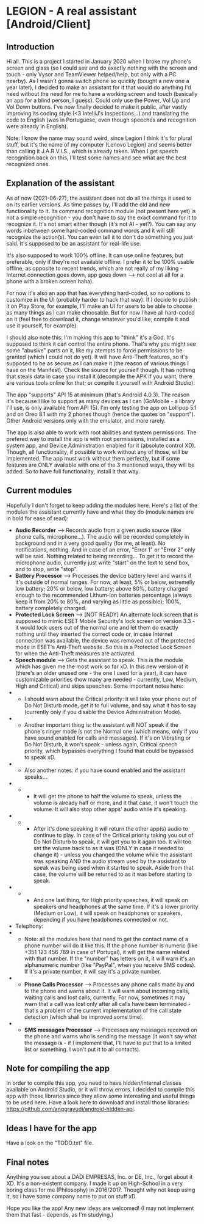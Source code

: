 # LEGION - A real assistant [Android/Client]

## Introduction
Hi all. This is a project I started in January 2020 when I broke my phone's screen and glass (so I could see and do exactly nothing with the screen and touch - only Vysor and TeamViewer helped/help, but only with a PC nearby). As I wasn't gonna switch phone so quickly (bought a new one a year later), I decided to make an assistant for it that would do anything I'd need without the need for me to have a working screen and touch (basically an app for a blind person, I guess). Could only use the Power, Vol Up and Vol Down buttons. I've now finally decided to make it public, after vastly improving its coding style (<3 IntelliJ's Inspections...) and translating the code to English (was in Portuguese, even though speeches and recognition were already in English).

Note: I know the name may sound weird, since Legion I think it's for plural stuff, but it's the name of my computer (Lenovo Legion) and seems better than calling it J.A.R.V.I.S., which is already taken. When I get speech recognition back on this, I'll test some names and see what are the best recognized ones.

## Explanation of the assistant
As of now (2021-06-27), the assistant does not do all the things it used to on its earlier versions. As time passes by, I'll add the old and new functionality to it.
Its command recognition module (not present here yet) is not a simple recognition - you don't have to say the exact command for it to recognize it. It's not smart either though (it's not AI - yet?). You can say any words inbetween some hard-coded command words and it will still recognize the action(s). You can even tell it to don't do something you just said. It's supposed to be an assistant for real-life use.

It's also supposed to work 100% offline. It can use online features, but preferable, only if they're not available offline. I prefer it to be 100% usable offline, as opposite to recent trends, which are not really of my liking - Internet connection goes down, app goes down --> not cool at all for a phone with a broken screen haha).

For now it's also an app that has everything hard-coded, so no options to customize in the UI (probably harder to hack that way). If I decide to publish it on Play Store, for example, I'll make an UI for users to be able to choose as many things as I can make choosable. But for now I have all hard-coded on it (feel free to download it, change whatever you'd like, compile it and use it yourself, for example).

I should also note this: I'm making this app to "think" it's a God. It's supposed to think it can control the entire phone. That's why you might see some "abusive" parts on it, like my atempts to force permissions to be granted (which I could not do yet). It will have Anti-Theft features, so it's supposed to be as secure as I can make it (the reason of various things I have on the Manifest). Check the source for yourself though. It has nothing that steals data in case you install it (decompile the APK if you want, there are various tools online for that; or compile it yourself with Android Studio).

The app "supports" API 15 at minimum (that's Android 4.0.3). The reason it's because I like to support as many devices as I can (GoMobile - a library I'll use, is only available from API 15). I'm only testing the app on Lollipop 5.1 and on Oreo 8.1 with my 2 phones though (hence the quotes on "support"). Other Android versions only with the emulator, and more rarely.

The app is also able to work with root abilities and system permissions. The prefered way to install the app is with root permissions, installed as a system app, and Device Administration enabled for it (absolute control XD). Though, all functionality, if possible to work without any of those, will be implemented. The app must work without them perfectly, but if some features are ONLY available with one of the 3 mentioned ways, they will be added. So to have full functionality, install it that way.

## Current modules
Hopefully I don't forget to keep adding the modules here. Here's a list of the modules the assistant currently have and what they do (module names are in bold for ease of read):
- **Audio Recorder** --> Records audio from a given audio source (like phone calls, microphone...). The audio will be recorded completely in background and in a very good quality (for me, at least). No notifications, nothing. And in case of an error, "Error 1" or "Error 2" only will be said. Nothing related to being recording... To get it to record the microphone audio, currently just write "start" on the text to send box, and to stop, write "stop".
- **Battery Processor** --> Processes the device battery level and warns if it's outside of normal ranges. For now, at least, 5% or below, extremelly low battery; 20% or below, low battery; above 80%, battery charged enough to the recommended Lithum-Ion batteries percentage (always keep it from 20% to 80%, and varying as little as possible); 100%, battery completely charged.
- **Protected Lock Screen** --> [NOT READY] An alternate lock screen that is supposed to mimic ESET Mobile Security's lock screen on version 3.3 - it would lock users out of the normal one and let them do exactly nothing until they inserted the correct code or, in case Internet connection was available, the device was removed out of the protected mode in ESET's Anti-Theft website. So this is a Protected Lock Screen for when the Anti-Theft measures are activated.
- **Speech module** --> Gets the assistant to speak. This is the module which has given me the most work so far xD. In this new version of it (there's an older unused one - the one I used for a year), it can have customizable priorities (how many are needed - currently, Low, Medium, High and Critical) and skips speeches. Some important notes here:
- - I should warn about the Critical priority: it will take your phone out of Do Not Disturb mode, get it to full volume, and say what it has to say (currently only if you disable the Device Administration Mode).
- - Another important thing is: the assistant will NOT speak if the phone's ringer mode is not the Normal one (which means, only if you have sound enabled for calls and messages). If it's on Vibrating or Do Not Disturb, it won't speak - unless again, Critical speech priority, which bypasses everything I found that could be bypassed to speak xD.
- - Also another notes: if you have sound enabled and the assistant speaks... 
- - - It will get the phone to half the volume to speak, unless the volume is already half or more, and it that case, it won't touch the volume. It will also stop other apps' audio while it's speaking.
- - - After it's done speaking it will return the other app(s) audio to continue to play. In case of the Critical priority taking you out of Do Not Disturb to speak, it will get you to it again too. It will too set the volume back to as it was (ONLY in case it needed to change it) - unless you changed the volume while the assistant was speaking AND the audio stream used by the assistant to speak was being used when it started to speak. Aside from that case, the volume will be returned to as it was before starting to speak.
- - - And one last thing, for High priority speeches, it will speak on speakers *and* headphones at the same time. If it's a lower priority (Medium or Low), it will speak on headphones or speakers, depending if you have headphones connected or not.
- Telephony:
- - Note: all the modules here that need to get the contact name of a phone number will do it like this. If the phone number is numeric (like +351 123 456 789 in case of Portugal), it will get the name related with that number. If the "number" has letters on it, it will warn it's an alphanumeric number (like "PayPal", when you receive SMS codes). If it's a private number, it will say it's a private number.
- - **Phone Calls Processor** --> Processes any phone calls made by and to the phone and warns about it. It will warn about incoming calls, waiting calls and lost calls, currently. For now, sometimes it may warn that a call was lost only after all calls have been terminated - that's a problem of the current implementation of the call state detection (which shall be improved some time).
- - **SMS messages Processor** --> Processes any messages received on the phone and warns who is sending the message (it won't say what the message is - if I implement that, I'll have to put that to a limited list or something. I won't put it to all contacts).

## Note for compiling the app
In order to compile this app, you need to have hidden/internal classes available on Android Studio, or it will throw errors. I decided to compile this app with those libraries since they allow some interesting and useful things to be used here. Have a look here to download and install those libraries: https://github.com/anggrayudi/android-hidden-api.

## Ideas I have for the app
Have a look on the "TODO.txt" file.

## Final notes
Anything you see about a DADi EMPRESAS, Inc. or DE, Inc., forget about it XD. It's a non-existent company. I made it up on High-School in a very boring class for me (Philosophy) in 2016/2017. Thought why not keep using it, so I have some company name to put on stuff xD.

Hope you like the app! Any new ideas are welcomed! (I may not implement them that fast - depends, as I'm studying.)
